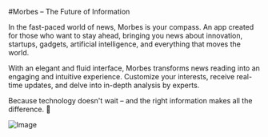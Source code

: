 #Morbes – The Future of Information

In the fast-paced world of news, Morbes is your compass. An app created for those who want to stay ahead, bringing you news about innovation, startups, gadgets, artificial intelligence, and everything that moves the world.

With an elegant and fluid interface, Morbes transforms news reading into an engaging and intuitive experience. Customize your interests, receive real-time updates, and delve into in-depth analysis by experts.

Because technology doesn't wait – and the right information makes all the difference. 🚀

![Image](https://github.com/user-attachments/assets/f4a417d6-5e9b-4acb-9a9d-c498aad0ae54)
